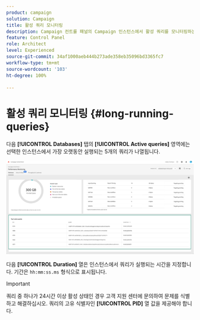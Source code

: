 ```yaml
---
product: campaign
solution: Campaign
title: 활성 쿼리 모니터링
description: Campaign 컨트롤 패널의 Campaign 인스턴스에서 활성 쿼리를 모니터링하는 방법을 알아봅니다.
feature: Control Panel
role: Architect
level: Experienced
source-git-commit: 34af1000aeb444b273ade358eb35096bd3365fc7
workflow-type: tm+mt
source-wordcount: '103'
ht-degree: 100%

---
```


# 활성 쿼리 모니터링 {#long-running-queries}

다음 **[!UICONTROL Databases]** 탭의 **[!UICONTROL Active queries]** 영역에는 선택한 인스턴스에서 가장 오랫동안 실행되는 5개의 쿼리가 나열됩니다.

![](assets/active-queries.png)

다음 **[!UICONTROL Duration]** 열은 인스턴스에서 쿼리가 실행되는 시간을 지정합니다. 기간은 `hh:mm:ss.ms` 형식으로 표시됩니다.

>[!IMPORTANT]
>
>쿼리 중 하나가 24시간 이상 활성 상태인 경우 고객 지원 센터에 문의하여 문제를 식별하고 해결하십시오. 쿼리의 고유 식별자인 **[!UICONTROL PID]** 열 값을 제공해야 합니다.
